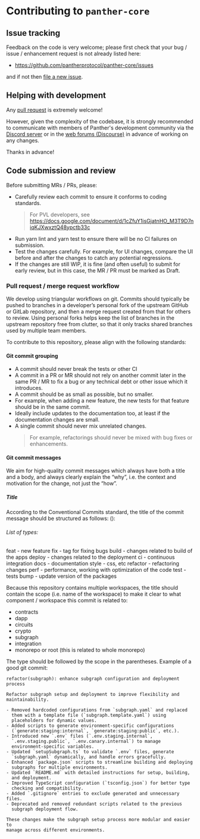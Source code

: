 # Contributing to `panther-core`

## Issue tracking

Feedback on the code is very welcome; please first check that your bug
/ issue / enhancement request is not already listed here:

- https://github.com/pantherprotocol/panther-core/issues

and if not then [file a new issue](https://github.com/pantherprotocol/panther-core/issues/new).

## Helping with development

Any [pull request](https://help.github.com/articles/using-pull-requests/)
is extremely welcome!

However, given the complexity of the codebase, it is strongly recommended to communicate with members of Panther's development community via the [Discord server](https://discord.gg/WZuRnMCZ4c) or in the [web forums (Discourse)](https://forum.pantherprotocol.io/)
in advance of working on any changes.

Thanks in advance!

## Code submission and review

Before submitting MRs / PRs, please:

- Carefully review each commit to ensure it conforms to coding standards.
  > For PVL developers, see https://docs.google.com/document/d/1cZfuY1isGjatnHO_M3T9D7niqKJXwxztQ48ypctb33c
- Run yarn lint and yarn test to ensure there will be no CI failures on submission.
- Test the changes carefully. For example, for UI changes, compare the UI before and after the changes to catch any potential regressions.
- If the changes are still WIP, it is fine (and often useful) to submit for early review, but in this case, the MR / PR must be marked as Draft.

### Pull request / merge request workflow

We develop using triangular workflows on git. Commits should typically be pushed to branches in a developer’s personal fork of the upstream GitHub or GitLab repository, and then a merge request created from that for others to review. Using personal forks helps keep the list of branches in the upstream repository free from clutter, so that it only tracks shared branches used by multiple team members.

To contribute to this repository, please align with the following standards:

#### Git commit grouping

- A commit should never break the tests or other CI
- A commit in a PR or MR should not rely on another commit later in the same PR / MR to fix a bug or any technical debt or other issue which it introduces.
- A commit should be as small as possible, but no smaller.
- For example, when adding a new feature, the new tests for that feature should be in the same commit.
- Ideally include updates to the documentation too, at least if the documentation changes are small.
- A single commit should never mix unrelated changes.
  > For example, refactorings should never be mixed with bug fixes or enhancements.

#### Git commit messages

We aim for high-quality commit messages which always have both a title and a body, and always clearly explain the “why”, i.e. the context and motivation for the change, not just the “how”.

##### Title

According to the Conventional Commits standard, the title of the commit message should be structured as follows:
<type>(<scope>): <description>

###### List of types:

feat - new feature
fix - tag for fixing bugs
build - changes related to build of the apps
deploy - changes related to the deployment
ci - continuous integration
docs - documentation
style - css, etc
refactor - refactoring changes
perf - performance, working with optimization of the code
test - tests
bump - update version of the packages

Because this repository contains multiple workspaces, the title should contain the scope (i.e. name of the workspace) to make it clear to what component / workspace this commit is related to:

- contracts
- dapp
- circuits
- crypto
- subgraph
- integration
- monorepo or root (this is related to whole monorepo)

The type should be followed by the scope in the parentheses.
Example of a good git commit:

```
refactor(subgraph): enhance subgraph configuration and deployment process

Refactor subgraph setup and deployment to improve flexibility and
maintainability.

- Removed hardcoded configurations from `subgraph.yaml` and replaced
  them with a template file (`subgraph.template.yaml`) using
  placeholders for dynamic values.
- Added scripts to generate environment-specific configurations
  (`generate:staging:internal`, `generate:staging:public`, etc.).
- Introduced new `.env` files (`.env.staging.internal`,
  `.env.staging.public`, `.env.canary.internal`) to manage
  environment-specific variables.
- Updated `setupSubgraph.ts` to validate `.env` files, generate
  `subgraph.yaml` dynamically, and handle errors gracefully.
- Enhanced `package.json` scripts to streamline building and deploying
  subgraphs for multiple environments.
- Updated `README.md` with detailed instructions for setup, building,
  and deployment.
- Improved TypeScript configuration (`tsconfig.json`) for better type
  checking and compatibility.
- Added `.gitignore` entries to exclude generated and unnecessary files.
- Deprecated and removed redundant scripts related to the previous
  subgraph deployment flow.

These changes make the subgraph setup process more modular and easier to
manage across different environments.
```
